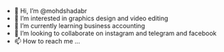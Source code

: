 - 👋 Hi, I’m @mohdshadabr
- 👀 I’m interested in graphics design and video editing
- 🌱 I’m currently learning business accounting
- 💞️ I’m looking to collaborate on instagram and telegram and facebook
- 📫 How to reach me ...

<!---
mohdshadabr/mohdshadabr is a ✨ special ✨ repository because its `README.md` (this file) appears on your GitHub profile.
You can click the Preview link to take a look at your changes.
--->
